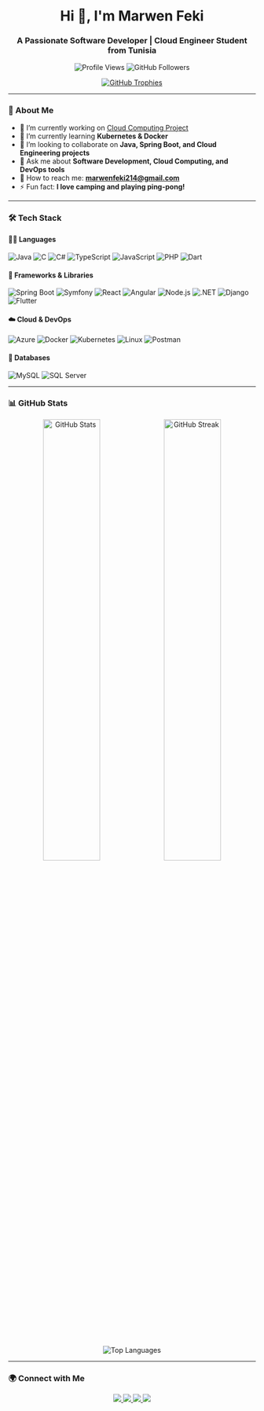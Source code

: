 <h1 align="center">Hi 👋, I'm Marwen Feki</h1>
<h3 align="center">A Passionate Software Developer | Cloud Engineer Student from Tunisia</h3>

<p align="center">
  <img src="https://komarev.com/ghpvc/?username=marwendev2&label=Profile%20views&color=0e75b6&style=flat" alt="Profile Views" />
  <img src="https://img.shields.io/github/followers/marwendev2?label=Followers&style=social" alt="GitHub Followers" />
</p>

<p align="center">
  <a href="https://github.com/ryo-ma/github-profile-trophy">
    <img src="https://github-profile-trophy.vercel.app/?username=marwendev2&theme=onedark&no-frame=true&column=6" alt="GitHub Trophies" />
  </a>
</p>

---

### 🚀 About Me  
- 🔫 I’m currently working on [Cloud Computing Project](https://github.com/MarwenDev2/TurathAI-Backend)  
- 🌱 I’m currently learning **Kubernetes & Docker**  
- 👯️ I’m looking to collaborate on **Java, Spring Boot, and Cloud Engineering projects**  
- 💬 Ask me about **Software Development, Cloud Computing, and DevOps tools**  
- 📧 How to reach me: **marwenfeki214@gmail.com**  
- ⚡ Fun fact: **I love camping and playing ping-pong!**  

---

### 🛠️ Tech Stack  

#### 👨‍💻 Languages  
![Java](https://img.shields.io/badge/Java-ED8B00?style=for-the-badge&logo=openjdk&logoColor=white)
![C](https://img.shields.io/badge/C-00599C?style=for-the-badge&logo=c&logoColor=white)
![C#](https://img.shields.io/badge/C%23-239120?style=for-the-badge&logo=c-sharp&logoColor=white)
![TypeScript](https://img.shields.io/badge/TypeScript-007ACC?style=for-the-badge&logo=typescript&logoColor=white)
![JavaScript](https://img.shields.io/badge/JavaScript-F7DF1E?style=for-the-badge&logo=javascript&logoColor=black)
![PHP](https://img.shields.io/badge/PHP-777BB4?style=for-the-badge&logo=php&logoColor=white)
![Dart](https://img.shields.io/badge/Dart-0175C2?style=for-the-badge&logo=dart&logoColor=white)

#### 🔧 Frameworks & Libraries  
![Spring Boot](https://img.shields.io/badge/Spring%20Boot-6DB33F?style=for-the-badge&logo=spring-boot&logoColor=white)
![Symfony](https://img.shields.io/badge/Symfony-000000?style=for-the-badge&logo=symfony&logoColor=white)
![React](https://img.shields.io/badge/React-20232A?style=for-the-badge&logo=react&logoColor=61DAFB)
![Angular](https://img.shields.io/badge/Angular-DD0031?style=for-the-badge&logo=angular&logoColor=white)
![Node.js](https://img.shields.io/badge/Node.js-43853D?style=for-the-badge&logo=node.js&logoColor=white)
![.NET](https://img.shields.io/badge/.NET-512BD4?style=for-the-badge&logo=dotnet&logoColor=white)
![Django](https://img.shields.io/badge/Django-092E20?style=for-the-badge&logo=django&logoColor=white)
![Flutter](https://img.shields.io/badge/Flutter-02569B?style=for-the-badge&logo=flutter&logoColor=white)

#### ☁️ Cloud & DevOps  
![Azure](https://img.shields.io/badge/Microsoft%20Azure-0078D4?style=for-the-badge&logo=microsoft-azure&logoColor=white)
![Docker](https://img.shields.io/badge/Docker-2496ED?style=for-the-badge&logo=docker&logoColor=white)
![Kubernetes](https://img.shields.io/badge/Kubernetes-326CE5?style=for-the-badge&logo=kubernetes&logoColor=white)
![Linux](https://img.shields.io/badge/Linux-FCC624?style=for-the-badge&logo=linux&logoColor=black)
![Postman](https://img.shields.io/badge/Postman-FF6C37?style=for-the-badge&logo=postman&logoColor=white)

#### 👡 Databases  
![MySQL](https://img.shields.io/badge/MySQL-4479A1?style=for-the-badge&logo=mysql&logoColor=white)
![SQL Server](https://img.shields.io/badge/SQL%20Server-CC2927?style=for-the-badge&logo=microsoft-sql-server&logoColor=white)

---

### 📊 GitHub Stats  

<p align="center">
  <img src="https://github-readme-stats.vercel.app/api?username=marwendev2&show_icons=true&theme=radical" alt="GitHub Stats" width="48%" />
  <img src="https://github-readme-streak-stats.herokuapp.com/?user=marwendev2&theme=radical" alt="GitHub Streak" width="48%" />
</p>

<p align="center">
  <img src="https://github-readme-stats.vercel.app/api/top-langs/?username=marwendev2&layout=compact&theme=radical" alt="Top Languages" />
</p>

---

### 🌍 Connect with Me  

<p align="center">
  <a href="https://linkedin.com/in/marwenfeki26" target="_blank"> <img src="https://img.shields.io/badge/LinkedIn-0A66C2?style=for-the-badge&logo=linkedin&logoColor=white" /> </a>
  <a href="https://fb.com/profile.php?id=100009264934763" target="_blank"> <img src="https://img.shields.io/badge/Facebook-1877F2?style=for-the-badge&logo=facebook&logoColor=white" /> </a>
  <a href="https://instagram.com/marwenfekii" target="_blank"> <img src="https://img.shields.io/badge/Instagram-E4405F?style=for-the-badge&logo=instagram&logoColor=white" /> </a>
  <a href="https://stackoverflow.com/users/21494588" target="_blank"> <img src="https://img.shields.io/badge/StackOverflow-FE7A16?style=for-the-badge&logo=stack-overflow&logoColor=white" /> </a>
</p>
